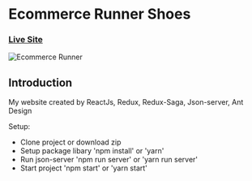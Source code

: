 # Ecommerce Runner Shoes

### [Live Site](http://runner-web.surge.sh/)

![Ecommerce Runner](https://lh3.googleusercontent.com/hns3JGS5FYENYIQVMfnAv2DGMBj4vpSVx_rsu_SFMyRnECOHAg_C-Dlc71Qg3aH3dyy9MM78z-moYmjzsidLTMtiRQSFdfHWf_NCOog53Uaxx5kRBZamQiciXR92FdzqaZE-gW4ZceG5GQ7kSjSbuc7D4eK_F28vB3zwkn7F74uYfb01uWYLWUiJQ_n8InIPCz1mM8xQ2PKVEuNXecv9jcaOrsCumENmEmMN49CAwcwpw0qAeD46NLOdXtuZAAFiYMX-mek9zbTK2Q0ceW2kqb3OnU_7jfN9qTB8yePOheYEzy5oErr3j1l0_VZ6g4LL9xRFudWWPB3F432v8MPa_fH0MtSRJGU0rth6gxDwDpgDq-m5Eg3AaSguAGdGBVgftQSjXRQgD24PRvS8MYHyeevj7TxSzlPa8Mhne0Nlbzm3VSJEeedIwfz8v9qBiajY4561Vn8y9ivWRLCQfRsr6McpPTJfgCGHPJ5tMcwyAY9eN4QZcb6LxXLWkPAHfA5Wced8EGK843POiaRsUVktmCbDKQCSNx27l3dCLTaBdyPQcWMyLppnlvNn9pV01ZpDmwAl3zwW5YlrMg3jpAb2gxa1F4Nsqpwn6rhHA5pvcIKhp8SnuJMM4CJBJHr_GlBgjtatNMSZf00jYFZuNajGnRz4ooaJOj_QcJQTfmhNj3rxpGaewfPAp_VH8NBUkrUmPktnpsalkLwv-_f8W6y_fMjp=w503-h860-no?authuser=0)

## Introduction

My website created by ReactJs, Redux, Redux-Saga, Json-server, Ant Design

Setup:
- Clone project or download zip
- Setup package libary 'npm install' or 'yarn'
- Run json-server 'npm run server' or 'yarn run server'
- Start project 'npm start' or 'yarn start'
